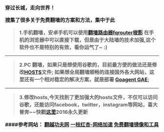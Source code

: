 <h3>穿过长城，走向世界！

搜集了很多关于免费翻墙的方案和方法，集中于此

>1.手机翻墙，安卓手机可以使用<a href="https://goo.gl/pX54UO">翻墙路由器fqrouter</a><a href="http://my.yizhihongxing.com/aff.php?aff=347">梭影</a>
在手机的浏览器中可以直接下载，但是由于大陆墙的技术加强,这个软件也不是特别的有效，看你运气了~ :)

___

>2.PC 翻墙，如果只是想使用谷歌的，目前最方便的做法还是修改<a href="http://pan.baidu.com/s/1dDz3HgX">HOSTS</a>文件;
          如果想全局翻墙顺畅的连接国外各大网站，这里还有一个相对稳定的解决方案，就是部署 <a href="http://goo.gl/Pqnii8">Goagent GAE</a>;

___ 
>3.修改hosts,今天找到了更加强大的hosts文件，不仅可以访问谷歌，还能访问facebook，twitter，instagram等网站，喜大普奔~~快戳<a href='http://laod.cn/hosts/2016-google-hosts.html'>这里</a>2016永久更新

          
####参考网站：
<a href="http://goo.gl/5FybGT">翻越功夫网</a>
<a href='http://www.yizhihongxing.com/'>一枝红杏-网络加速</a>
<a href='https://w3cboy.com/post/2014/08/free-over-the-wall-tools-and-mirrors/'>免费翻墙镜像和工具</a>

